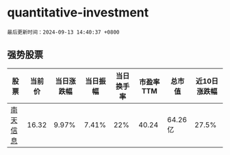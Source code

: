 # quantitative-investment

`最后更新时间：2024-09-13 14:40:37 +0800`

## 强势股票

|股票|当前价|当日涨跌幅|当日振幅|当日换手率|市盈率TTM|总市值|近10日涨跌幅|
|----|----|----|----|----|----|----|----|
|[南天信息](https://xueqiu.com/S/SZ000948)|16.32|9.97%|7.41%|22%|40.24|64.26亿|27.5%|
